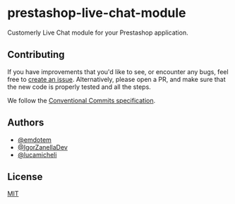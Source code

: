 
# prestashop-live-chat-module

Customerly Live Chat module for your Prestashop application.

## Contributing

If you have improvements that you'd like to see, or encounter any bugs, feel free to [create an issue](https://github.com/Customerly/wordpress-live-chat-plugin/issues). Alternatively, please open a PR, and make sure that the new code is properly tested and all the steps.

We follow the [Conventional Commits specification](https://www.conventionalcommits.org/en/v1.0.0/).

## Authors

- [@emdotem](https://www.github.com/emdotem)
- [@IgorZanellaDev](https://www.github.com/IgorZanellaDev)
- [@lucamicheli](https://www.github.com/lucamicheli)

  
## License

[MIT](https://choosealicense.com/licenses/mit/)

  
